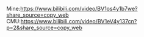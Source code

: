Mine:<https://www.bilibili.com/video/BV1os4y1b7we?share_source=copy_web>  
CMU:<https://www.bilibili.com/video/BV1eV4y137cn?p=2&share_source=copy_web>
